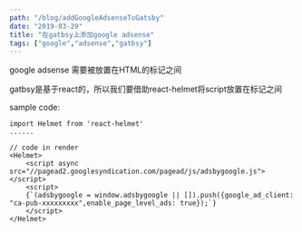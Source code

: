 ```yaml
---
path: "/blog/addGoogleAdsenseToGatsby"
date: "2019-03-29"
title: "在gatbsy上添加google adsense"
tags: ["google","adsense","gatbsy"]
---
```


google adsense 需要被放置在HTML的<head></head>标记之间

gatbsy是基于react的，所以我们要借助react-helmet将script放置在<head>标记之间

sample code:
```
import Helmet from 'react-helmet'
......

// code in render
<Helmet>
    <script async src="//pagead2.googlesyndication.com/pagead/js/adsbygoogle.js"></script>
    <script>
    {`(adsbygoogle = window.adsbygoogle || []).push({google_ad_client: "ca-pub-xxxxxxxxx",enable_page_level_ads: true});`}
    </script>
</Helmet>
```
